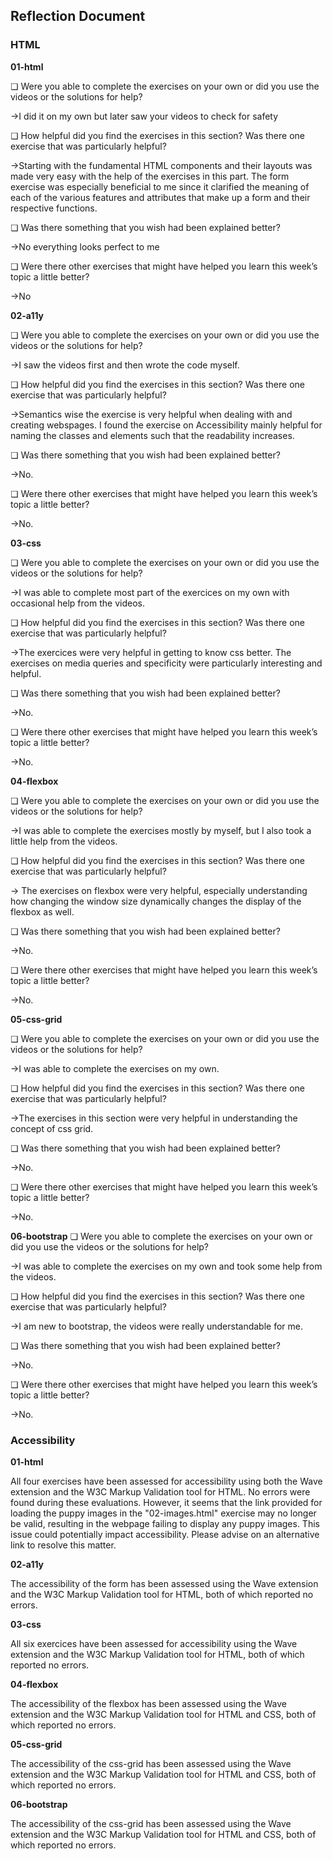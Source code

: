 ## Reflection Document

### HTML

**01-html**

❏ Were you able to complete the exercises on your own or did you use the
videos or the solutions for help?

->I did it on my own but later saw your videos to check for safety

❏ How helpful did you find the exercises in this section? Was there one
exercise that was particularly helpful?

->Starting with the fundamental HTML components and their layouts was made very easy with the help of the exercises in this part. The form exercise was especially beneficial to me since it clarified the meaning of each of the various features and attributes that make up a form and their respective functions.

❏ Was there something that you wish had been explained better?

->No everything looks perfect to me

❏ Were there other exercises that might have helped you learn this week’s
topic a little better?

->No 

**02-a11y**

❏ Were you able to complete the exercises on your own or did you use the
videos or the solutions for help?

->I saw the videos first and then wrote the code myself.

❏ How helpful did you find the exercises in this section? Was there one
exercise that was particularly helpful?

->Semantics wise the exercise is very helpful when dealing with and creating webspages. I found the exercise on Accessibility mainly helpful for naming the classes and elements such that the readability increases.

❏ Was there something that you wish had been explained better?

->No.


❏ Were there other exercises that might have helped you learn this week’s
topic a little better?

->No.

**03-css**

❏ Were you able to complete the exercises on your own or did you use the
videos or the solutions for help?

->I was able to complete most part of the exercices on my own with occasional help from the videos.

❏ How helpful did you find the exercises in this section? Was there one
exercise that was particularly helpful?

->The exercices were very helpful in getting to know css better. The exercises on media queries and specificity were particularly interesting and helpful.

❏ Was there something that you wish had been explained better?

->No.


❏ Were there other exercises that might have helped you learn this week’s
topic a little better?

->No.


**04-flexbox**

❏ Were you able to complete the exercises on your own or did you use the
videos or the solutions for help?

->I was able to complete the exercises mostly by myself, but I also took a little help from the videos.

❏ How helpful did you find the exercises in this section? Was there one
exercise that was particularly helpful?

-> The exercises on flexbox  were very helpful, especially understanding how changing the window size dynamically changes the display of the flexbox as well.

❏ Was there something that you wish had been explained better?

->No.

❏ Were there other exercises that might have helped you learn this week’s
topic a little better?

->No.

**05-css-grid**

❏ Were you able to complete the exercises on your own or did you use the
videos or the solutions for help?

->I was able to complete the exercises on my own.

❏ How helpful did you find the exercises in this section? Was there one
exercise that was particularly helpful?

->The exercises in this section were very helpful in understanding the concept of css grid.

❏ Was there something that you wish had been explained better?

->No.

❏ Were there other exercises that might have helped you learn this week’s
topic a little better?

->No.

**06-bootstrap**
❏ Were you able to complete the exercises on your own or did you use the
videos or the solutions for help?

->I was able to complete the exercises on my own and took some help from the videos.

❏ How helpful did you find the exercises in this section? Was there one
exercise that was particularly helpful?

->I am new to bootstrap, the videos were really understandable for me.

❏ Was there something that you wish had been explained better?

->No.

❏ Were there other exercises that might have helped you learn this week’s
topic a little better?

->No.

### Accessibility

**01-html**

All four exercises have been assessed for accessibility using both the Wave extension and the W3C Markup Validation tool for HTML. No errors were found during these evaluations. However, it seems that the link provided for loading the puppy images in the "02-images.html" exercise may no longer be valid, resulting in the webpage failing to display any puppy images. This issue could potentially impact accessibility. Please advise on an alternative link to resolve this matter.

**02-a11y**

The accessibility of the form has been assessed using the Wave extension and the W3C Markup Validation tool for HTML, both of which reported no errors.

**03-css**

All six exercices have been assessed for accessibility using the Wave extension and the W3C Markup Validation tool for HTML, both of which reported no errors.

**04-flexbox**

The accessibility of the flexbox has been assessed using the Wave extension and the W3C Markup Validation tool for HTML and CSS, both of which reported no errors.

**05-css-grid**

The accessibility of the css-grid has been assessed using the Wave extension and the W3C Markup Validation tool for HTML and CSS, both of which reported no errors.

**06-bootstrap**

The accessibility of the css-grid has been assessed using the Wave extension and the W3C Markup Validation tool for HTML and CSS, both of which reported no errors.